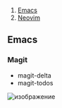 1. [Emacs](#emacs)
2. [Neovim](#neovim)


## Emacs

### Magit

- magit-delta
- magit-todos

![изображение](https://github.com/user-attachments/assets/6a93ad9b-b90e-43f6-9dec-e9a2aed55b62)
